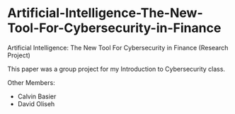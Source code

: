 # Artificial-Intelligence-The-New-Tool-For-Cybersecurity-in-Finance
Artificial Intelligence: The New Tool For Cybersecurity in Finance (Research Project) 

This paper was a group project for my Introduction to Cybersecurity class.

Other Members:
* Calvin Basier
* David Oliseh

